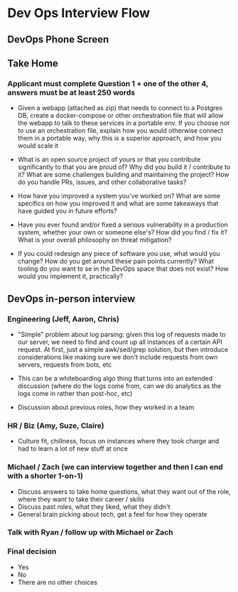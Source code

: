 # Dev Ops Interview Flow

## DevOps Phone Screen

## Take Home

### Applicant must complete Question 1 + one of the other 4, answers must be at least 250 words

* Given a  webapp (attached as zip) that needs to connect to a Postgres DB, create a docker-compose or other orchestration file that will allow the webapp to talk to these services in a portable env. If you choose not to use an orchestration file, explain how you would otherwise connect them in a portable way, why this is a superior approach, and how you would scale it

* What is an open source project of yours or that you contribute significantly to that you are proud of? Why did you build it / contribute to it? What are some challenges building and maintaining the project? How do you handle PRs, issues, and other collaborative tasks? 

* How have you improved a system you've worked on? What are some specifics on how you improved it and what are some takeaways that have guided you in future efforts?

* Have you ever found and/or fixed a serious vulnerability in a production system, whether your own or someone else's? How did you find / fix it? What is your overall philosophy on threat mitigation? 

* If you could redesign any piece of software you use, what would you change? How do you get around these pain points currently? What tooling do you want to se in the DevOps space that does not exist? How would you implement it, practically? 

## DevOps in-person interview 

### Engineering (Jeff, Aaron, Chris)

* "Simple" problem about log parsing: given this log of requests made to our server, we need to find and count up all instances of a certain API request. At first, just a simple awk/sed/grep solution, but then introduce considerations like making sure we don't include requests from own servers, requests from bots, etc

* This can be a whiteboarding algo thing that turns into an extended discussion (where do the logs come from, can we do analytics as the logs come in rather than post-hoc, etc)

* Discussion about previous roles, how they worked in a team 

### HR / Biz (Amy, Suze, Claire) 

* Culture fit, chillness, focus on instances where they took charge and had to learn a lot of new stuff at once

### Michael / Zach (we can interview together and then I can end with a shorter 1-on-1)
* Discuss answers to take home questions, what they want out of the role, where they want to take their career / skills
* Discuss past roles, what they liked, what they didn't
* General brain picking about tech, get a feel for how they operate

### Talk with Ryan / follow up with Michael or Zach

### Final decision 
* Yes
* No
* There are no other choices
